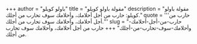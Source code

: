 +++
author = "باولو كويلو"
title = "مقولة باولو كويلو"
description = "مقولة باولو كويلو: حارب من أجل أحلامك، وأحلامك سوف تحارب من أجلك."
quote = '''حارب من أجل أحلامك، وأحلامك سوف تحارب من أجلك.''' 
slug = "حارب-من-أجل-أحلامك-وأحلامك-سوف-تحارب-من-أجلك"
+++
حارب من أجل أحلامك، وأحلامك سوف تحارب من أجلك.
